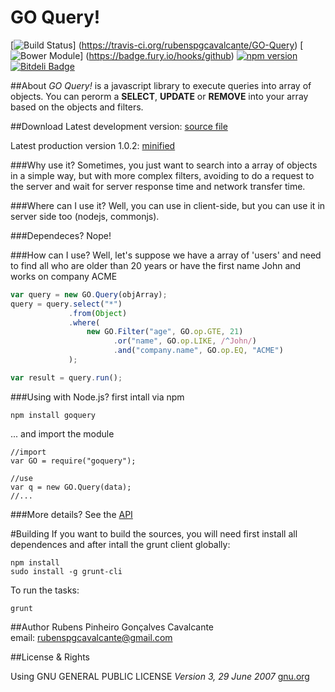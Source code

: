 GO Query!
===========
[![Build Status](https://travis-ci.org/rubenspgcavalcante/GO-Query.png?branch=master)] (https://travis-ci.org/rubenspgcavalcante/GO-Query)
[![Bower Module](https://badge.fury.io/bo/goquery.svg)] (https://badge.fury.io/hooks/github)
[![npm version](https://badge.fury.io/js/goquery.svg)](http://badge.fury.io/js/goquery)
[![Bitdeli Badge](https://d2weczhvl823v0.cloudfront.net/rubenspgcavalcante/go-query/trend.png)](https://bitdeli.com/free "Bitdeli Badge")

##About
*GO Query!* is a javascript library to execute queries into array of objects. You can perorm a **SELECT**, **UPDATE** or
**REMOVE** into your array based on the objects and filters.

##Download
Latest development version:
[source file](https://github.com/rubenspgcavalcante/GO-Query/raw/master/dist/goquery.js)

Latest production version 1.0.2:
[minified](https://github.com/rubenspgcavalcante/GO-Query/raw/master/build/goquery.min.js)

###Why use it?
Sometimes, you just want to search into a array of objects in a simple way, but with more complex filters,
avoiding to do a request to the server and wait for server response time and network transfer time.


###Where can I use it?
Well, you can use in client-side, but you can use it in server side too (nodejs, commonjs).

###Dependeces?
Nope!

###How can I use?
Well, let's suppose we have a array of 'users' and need to find
all who are older than 20 years or have the first name John and
works on company ACME

````javascript
var query = new GO.Query(objArray);
query = query.select("*")
             .from(Object)
             .where(
                 new GO.Filter("age", GO.op.GTE, 21)
                       .or("name", GO.op.LIKE, /^John/)
                       .and("company.name", GO.op.EQ, "ACME")
             );

var result = query.run();
````

###Using with Node.js?
first intall via npm
````script
npm install goquery
````
... and import the module
````node
//import
var GO = require("goquery");

//use
var q = new GO.Query(data);
//...
````

###More details?
See the [API](https://github.com/rubenspgcavalcante/GO-Query/wiki/GO-Query!-API)

#Building
If you want to build the sources, you will need first install all dependences and after intall the grunt client
globally:
```script
npm install
sudo install -g grunt-cli
```

To run the tasks:
```script
grunt
```

##Author
Rubens Pinheiro Gonçalves Cavalcante  
email: [rubenspgcavalcante@gmail.com](mailto:rubenspgcavalcante@gmail.com)

##License & Rights

Using GNU GENERAL PUBLIC LICENSE *Version 3, 29 June 2007*
[gnu.org](http://www.gnu.org/copyleft/gpl.html)

